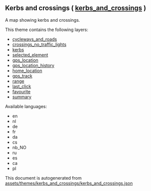 [//]: # (WARNING: this file is automatically generated. Please find the sources at the bottom and edit those sources)

 Kerbs and crossings ( [kerbs_and_crossings](https://mapcomplete.org/kerbs_and_crossings) ) 
--------------------------------------------------------------------------------------------



A map showing kerbs and crossings.

This theme contains the following layers:



  - [cycleways_and_roads](../Layers/cycleways_and_roads.md)
  - [crossings_no_traffic_lights](../Layers/crossings_no_traffic_lights.md)
  - [kerbs](../Layers/kerbs.md)
  - [selected_element](../Layers/selected_element.md)
  - [gps_location](../Layers/gps_location.md)
  - [gps_location_history](../Layers/gps_location_history.md)
  - [home_location](../Layers/home_location.md)
  - [gps_track](../Layers/gps_track.md)
  - [range](../Layers/range.md)
  - [last_click](../Layers/last_click.md)
  - [favourite](../Layers/favourite.md)
  - [summary](../Layers/summary.md)


Available languages:



  - en
  - nl
  - de
  - fr
  - da
  - cs
  - nb_NO
  - ru
  - es
  - ca
  - pl
 

This document is autogenerated from [assets/themes/kerbs_and_crossings/kerbs_and_crossings.json](https://github.com/pietervdvn/MapComplete/blob/develop/assets/themes/kerbs_and_crossings/kerbs_and_crossings.json)
